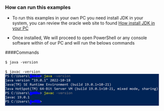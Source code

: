 ### How can run this examples

- To run this examples in your own PC you need install JDK in your system, you can review the oracle web site to found [How install JDK in your PC](https://docs.oracle.com/en/java/javase/11/install/overview-jdk-installation.html#GUID-8677A77F-231A-40F7-98B9-1FD0B48C346A "Oracle Web Site")

- Once installed, We will proceed to open PowerShell or any console software within of our PC and will run the belows commands

####Commands

`$ java -version`

`$ javac -version`
![](https://github.com/EngmLabsMX/fotos/blob/main/commandos.PNG?raw=true)

